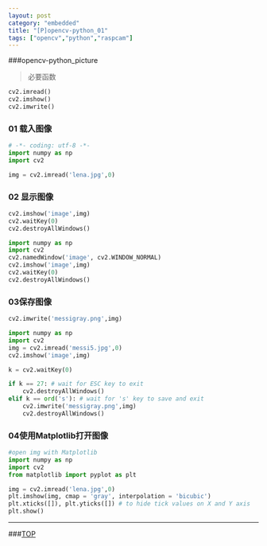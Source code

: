 ```yaml
---
layout: post
category: "embedded"
title: "[P]opencv-python_01"
tags: ["opencv","python","raspcam"]
---
```


<a name="top"></a>
###opencv-python_picture

> 必要函数 

```python
cv2.imread()
cv2.imshow()
cv2.imwrite()
```

### 01 载入图像

```python
# -*- coding: utf-8 -*-
import numpy as np
import cv2

img = cv2.imread('lena.jpg',0)
```

### 02 显示图像

```python
cv2.imshow('image',img)
cv2.waitKey(0)
cv2.destroyAllWindows()
```

```python
import numpy as np
import cv2
cv2.namedWindow('image', cv2.WINDOW_NORMAL)
cv2.imshow('image',img)
cv2.waitKey(0)
cv2.destroyAllWindows()
```

### 03保存图像

```python
cv2.imwrite('messigray.png',img)
```

```python
import numpy as np
import cv2
img = cv2.imread('messi5.jpg',0)
cv2.imshow('image',img)

k = cv2.waitKey(0)

if k == 27: # wait for ESC key to exit
	cv2.destroyAllWindows()
elif k == ord('s'): # wait for 's' key to save and exit
	cv2.imwrite('messigray.png',img)
	cv2.destroyAllWindows()
```

### 04使用Matplotlib打开图像

```python
#open img with Matplotlib
import numpy as np
import cv2
from matplotlib import pyplot as plt

img = cv2.imread('lena.jpg',0)
plt.imshow(img, cmap = 'gray', interpolation = 'bicubic')
plt.xticks([]), plt.yticks([]) # to hide tick values on X and Y axis
plt.show()
```

- - - 

###[TOP](#top)
